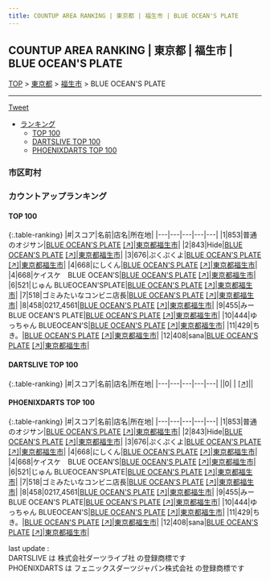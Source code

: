 ```yaml
---
title: COUNTUP AREA RANKING | 東京都 | 福生市 | BLUE OCEAN'S PLATE
---
```

## COUNTUP AREA RANKING | 東京都 | 福生市 | BLUE OCEAN'S PLATE

[TOP](/darts/rank/) > [東京都](/darts/rank/東京都/) > [福生市](/darts/rank/東京都/福生市/) > BLUE OCEAN'S PLATE

___

<a href="https://twitter.com/share?ref_src=twsrc%5Etfw" data-text="COUNTUP AREA RANKING | 東京都福生市BLUE OCEAN'S PLATE" class="twitter-share-button" data-hashtags="DARTSLIVE,PHOENIXDARTS,darts,ダーツ" data-show-count="false">Tweet</a>

* [ランキング](#カウントアップランキング)
    * [TOP 100](#top-100)
    * [DARTSLIVE TOP 100](#dartslive-top-100)
    * [PHOENIXDARTS TOP 100](#phoenixdarts-top-100)

### 市区町村

<ul>

</ul>

### カウントアップランキング

#### TOP 100



{:.table-ranking}
|#|スコア|名前|店名|所在地|
|---|---|---|---|---|
|1|853|<span class="rank-name-pd">普通のオジサン</span>|<a href="/darts/rank/shops/90713.html">BLUE OCEAN'S PLATE</a> <a href="https://vs.phoenixdarts.com/jp/shop/shopDetailInfo/s_90713?s_seq=90713">[↗]</a>|<a href="/darts/rank/東京都/福生市">東京都福生市</a>|
|2|843|<span class="rank-name-pd">Hide</span>|<a href="/darts/rank/shops/90713.html">BLUE OCEAN'S PLATE</a> <a href="https://vs.phoenixdarts.com/jp/shop/shopDetailInfo/s_90713?s_seq=90713">[↗]</a>|<a href="/darts/rank/東京都/福生市">東京都福生市</a>|
|3|676|<span class="rank-name-pd">ぷくぷくよ</span>|<a href="/darts/rank/shops/90713.html">BLUE OCEAN'S PLATE</a> <a href="https://vs.phoenixdarts.com/jp/shop/shopDetailInfo/s_90713?s_seq=90713">[↗]</a>|<a href="/darts/rank/東京都/福生市">東京都福生市</a>|
|4|668|<span class="rank-name-pd">にしくん</span>|<a href="/darts/rank/shops/90713.html">BLUE OCEAN'S PLATE</a> <a href="https://vs.phoenixdarts.com/jp/shop/shopDetailInfo/s_90713?s_seq=90713">[↗]</a>|<a href="/darts/rank/東京都/福生市">東京都福生市</a>|
|4|668|<span class="rank-name-pd">ケイスケ　BLUE OCEAN’S</span>|<a href="/darts/rank/shops/90713.html">BLUE OCEAN'S PLATE</a> <a href="https://vs.phoenixdarts.com/jp/shop/shopDetailInfo/s_90713?s_seq=90713">[↗]</a>|<a href="/darts/rank/東京都/福生市">東京都福生市</a>|
|6|521|<span class="rank-name-pd">じゅん BLUEOCEAN&#x27;SPLATE</span>|<a href="/darts/rank/shops/90713.html">BLUE OCEAN'S PLATE</a> <a href="https://vs.phoenixdarts.com/jp/shop/shopDetailInfo/s_90713?s_seq=90713">[↗]</a>|<a href="/darts/rank/東京都/福生市">東京都福生市</a>|
|7|518|<span class="rank-name-pd">ゴミみたいなコンビニ店長</span>|<a href="/darts/rank/shops/90713.html">BLUE OCEAN'S PLATE</a> <a href="https://vs.phoenixdarts.com/jp/shop/shopDetailInfo/s_90713?s_seq=90713">[↗]</a>|<a href="/darts/rank/東京都/福生市">東京都福生市</a>|
|8|458|<span class="rank-name-pd">0217_4561</span>|<a href="/darts/rank/shops/90713.html">BLUE OCEAN'S PLATE</a> <a href="https://vs.phoenixdarts.com/jp/shop/shopDetailInfo/s_90713?s_seq=90713">[↗]</a>|<a href="/darts/rank/東京都/福生市">東京都福生市</a>|
|9|455|<span class="rank-name-pd">みーBLUE OCEAN&#x27;S PLATE</span>|<a href="/darts/rank/shops/90713.html">BLUE OCEAN'S PLATE</a> <a href="https://vs.phoenixdarts.com/jp/shop/shopDetailInfo/s_90713?s_seq=90713">[↗]</a>|<a href="/darts/rank/東京都/福生市">東京都福生市</a>|
|10|444|<span class="rank-name-pd">ゆっちゃん BLUEOCEAN&#x27;S</span>|<a href="/darts/rank/shops/90713.html">BLUE OCEAN'S PLATE</a> <a href="https://vs.phoenixdarts.com/jp/shop/shopDetailInfo/s_90713?s_seq=90713">[↗]</a>|<a href="/darts/rank/東京都/福生市">東京都福生市</a>|
|11|429|<span class="rank-name-pd">ちき。</span>|<a href="/darts/rank/shops/90713.html">BLUE OCEAN'S PLATE</a> <a href="https://vs.phoenixdarts.com/jp/shop/shopDetailInfo/s_90713?s_seq=90713">[↗]</a>|<a href="/darts/rank/東京都/福生市">東京都福生市</a>|
|12|408|<span class="rank-name-pd">sana</span>|<a href="/darts/rank/shops/90713.html">BLUE OCEAN'S PLATE</a> <a href="https://vs.phoenixdarts.com/jp/shop/shopDetailInfo/s_90713?s_seq=90713">[↗]</a>|<a href="/darts/rank/東京都/福生市">東京都福生市</a>|


#### DARTSLIVE TOP 100



{:.table-ranking}
|#|スコア|名前|店名|所在地|
|---|---|---|---|---|
||0|<span class="rank-name-dl"> </span>|<a href="/darts/rank/shops/.html"></a> <a href="">[↗]</a>|<a href="/darts/rank//"></a>|


#### PHOENIXDARTS TOP 100



{:.table-ranking}
|#|スコア|名前|店名|所在地|
|---|---|---|---|---|
|1|853|<span class="rank-name-pd">普通のオジサン</span>|<a href="/darts/rank/shops/90713.html">BLUE OCEAN'S PLATE</a> <a href="https://vs.phoenixdarts.com/jp/shop/shopDetailInfo/s_90713?s_seq=90713">[↗]</a>|<a href="/darts/rank/東京都/福生市">東京都福生市</a>|
|2|843|<span class="rank-name-pd">Hide</span>|<a href="/darts/rank/shops/90713.html">BLUE OCEAN'S PLATE</a> <a href="https://vs.phoenixdarts.com/jp/shop/shopDetailInfo/s_90713?s_seq=90713">[↗]</a>|<a href="/darts/rank/東京都/福生市">東京都福生市</a>|
|3|676|<span class="rank-name-pd">ぷくぷくよ</span>|<a href="/darts/rank/shops/90713.html">BLUE OCEAN'S PLATE</a> <a href="https://vs.phoenixdarts.com/jp/shop/shopDetailInfo/s_90713?s_seq=90713">[↗]</a>|<a href="/darts/rank/東京都/福生市">東京都福生市</a>|
|4|668|<span class="rank-name-pd">にしくん</span>|<a href="/darts/rank/shops/90713.html">BLUE OCEAN'S PLATE</a> <a href="https://vs.phoenixdarts.com/jp/shop/shopDetailInfo/s_90713?s_seq=90713">[↗]</a>|<a href="/darts/rank/東京都/福生市">東京都福生市</a>|
|4|668|<span class="rank-name-pd">ケイスケ　BLUE OCEAN’S</span>|<a href="/darts/rank/shops/90713.html">BLUE OCEAN'S PLATE</a> <a href="https://vs.phoenixdarts.com/jp/shop/shopDetailInfo/s_90713?s_seq=90713">[↗]</a>|<a href="/darts/rank/東京都/福生市">東京都福生市</a>|
|6|521|<span class="rank-name-pd">じゅん BLUEOCEAN&#x27;SPLATE</span>|<a href="/darts/rank/shops/90713.html">BLUE OCEAN'S PLATE</a> <a href="https://vs.phoenixdarts.com/jp/shop/shopDetailInfo/s_90713?s_seq=90713">[↗]</a>|<a href="/darts/rank/東京都/福生市">東京都福生市</a>|
|7|518|<span class="rank-name-pd">ゴミみたいなコンビニ店長</span>|<a href="/darts/rank/shops/90713.html">BLUE OCEAN'S PLATE</a> <a href="https://vs.phoenixdarts.com/jp/shop/shopDetailInfo/s_90713?s_seq=90713">[↗]</a>|<a href="/darts/rank/東京都/福生市">東京都福生市</a>|
|8|458|<span class="rank-name-pd">0217_4561</span>|<a href="/darts/rank/shops/90713.html">BLUE OCEAN'S PLATE</a> <a href="https://vs.phoenixdarts.com/jp/shop/shopDetailInfo/s_90713?s_seq=90713">[↗]</a>|<a href="/darts/rank/東京都/福生市">東京都福生市</a>|
|9|455|<span class="rank-name-pd">みーBLUE OCEAN&#x27;S PLATE</span>|<a href="/darts/rank/shops/90713.html">BLUE OCEAN'S PLATE</a> <a href="https://vs.phoenixdarts.com/jp/shop/shopDetailInfo/s_90713?s_seq=90713">[↗]</a>|<a href="/darts/rank/東京都/福生市">東京都福生市</a>|
|10|444|<span class="rank-name-pd">ゆっちゃん BLUEOCEAN&#x27;S</span>|<a href="/darts/rank/shops/90713.html">BLUE OCEAN'S PLATE</a> <a href="https://vs.phoenixdarts.com/jp/shop/shopDetailInfo/s_90713?s_seq=90713">[↗]</a>|<a href="/darts/rank/東京都/福生市">東京都福生市</a>|
|11|429|<span class="rank-name-pd">ちき。</span>|<a href="/darts/rank/shops/90713.html">BLUE OCEAN'S PLATE</a> <a href="https://vs.phoenixdarts.com/jp/shop/shopDetailInfo/s_90713?s_seq=90713">[↗]</a>|<a href="/darts/rank/東京都/福生市">東京都福生市</a>|
|12|408|<span class="rank-name-pd">sana</span>|<a href="/darts/rank/shops/90713.html">BLUE OCEAN'S PLATE</a> <a href="https://vs.phoenixdarts.com/jp/shop/shopDetailInfo/s_90713?s_seq=90713">[↗]</a>|<a href="/darts/rank/東京都/福生市">東京都福生市</a>|


<div class="footer border-top border-gray-light mt-5 pt-3 text-right text-gray">
    last update : <span style="font-weight: italic" id="foot_last_modified"></span><br />
    DARTSLIVE は 株式会社ダーツライブ社 の登録商標です<br />
    PHOENIXDARTS は フェニックスダーツジャパン株式会社 の登録商標です<br />
</div>

<script src="https://cdnjs.cloudflare.com/ajax/libs/jquery.tablesorter/2.31.3/js/jquery.tablesorter.min.js" integrity="sha512-qzgd5cYSZcosqpzpn7zF2ZId8f/8CHmFKZ8j7mU4OUXTNRd5g+ZHBPsgKEwoqxCtdQvExE5LprwwPAgoicguNg==" crossorigin="anonymous" referrerpolicy="no-referrer"></script>
<link rel="stylesheet" href="https://cdnjs.cloudflare.com/ajax/libs/jquery.tablesorter/2.31.3/css/theme.default.min.css" integrity="sha512-wghhOJkjQX0Lh3NSWvNKeZ0ZpNn+SPVXX1Qyc9OCaogADktxrBiBdKGDoqVUOyhStvMBmJQ8ZdMHiR3wuEq8+w==" crossorigin="anonymous" referrerpolicy="no-referrer" />
<script>
$(function() {
    $(".table-ranking").tablesorter({sortList:[[0, 0]]});
    $("#foot_last_modified").text(formatDate(new Date(document.lastModified), 'yyyy-MM-dd HH:mm:ss'));
});
</script>

<script async src="https://platform.twitter.com/widgets.js" charset="utf-8"></script>